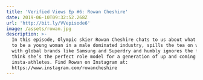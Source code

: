 ```yaml
---
title: 'Verified Views Ep #6: Rowan Cheshire'
date: 2019-06-10T09:32:52.268Z
url: 'http://bit.ly/VVepisode6'
image: /assets/rowan.jpg
description: >-
  In this episode, Olympic skier Rowan Cheshire chats to us about what it’s like
  to be a young woman in a male dominated industry, spills the tea on working
  with global brands like Samsung and Superdry and humbly ignores the fact we
  think she’s the perfect role model for a generation of up and coming
  insta-athletes. Find Rowan on Instagram at:
  https://www.instagram.com/rowancheshire
---
```


